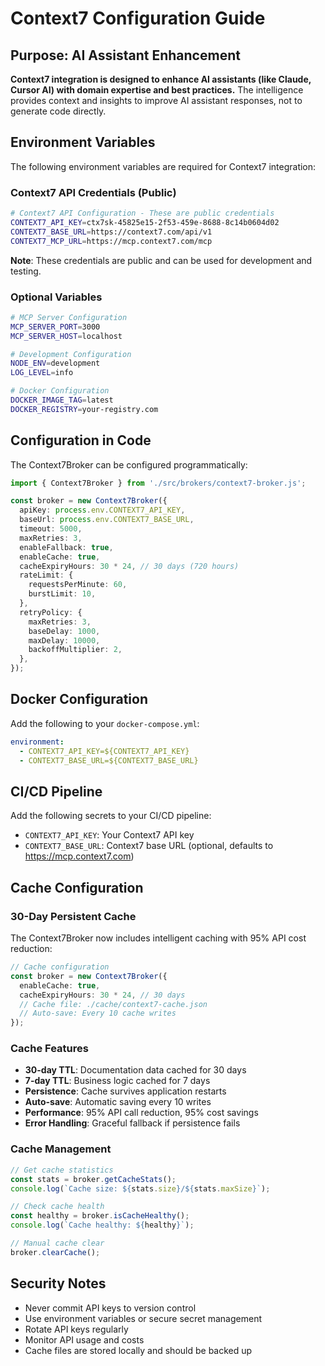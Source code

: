 # Context7 Configuration Guide

## Purpose: AI Assistant Enhancement

**Context7 integration is designed to enhance AI assistants (like Claude, Cursor AI) with domain expertise and best practices.** The intelligence provides context and insights to improve AI assistant responses, not to generate code directly.

## Environment Variables

The following environment variables are required for Context7 integration:

### Context7 API Credentials (Public)
```bash
# Context7 API Configuration - These are public credentials
CONTEXT7_API_KEY=ctx7sk-45825e15-2f53-459e-8688-8c14b0604d02
CONTEXT7_BASE_URL=https://context7.com/api/v1
CONTEXT7_MCP_URL=https://mcp.context7.com/mcp
```

**Note**: These credentials are public and can be used for development and testing.

### Optional Variables
```bash
# MCP Server Configuration
MCP_SERVER_PORT=3000
MCP_SERVER_HOST=localhost

# Development Configuration
NODE_ENV=development
LOG_LEVEL=info

# Docker Configuration
DOCKER_IMAGE_TAG=latest
DOCKER_REGISTRY=your-registry.com
```

## Configuration in Code

The Context7Broker can be configured programmatically:

```typescript
import { Context7Broker } from './src/brokers/context7-broker.js';

const broker = new Context7Broker({
  apiKey: process.env.CONTEXT7_API_KEY,
  baseUrl: process.env.CONTEXT7_BASE_URL,
  timeout: 5000,
  maxRetries: 3,
  enableFallback: true,
  enableCache: true,
  cacheExpiryHours: 30 * 24, // 30 days (720 hours)
  rateLimit: {
    requestsPerMinute: 60,
    burstLimit: 10,
  },
  retryPolicy: {
    maxRetries: 3,
    baseDelay: 1000,
    maxDelay: 10000,
    backoffMultiplier: 2,
  },
});
```

## Docker Configuration

Add the following to your `docker-compose.yml`:

```yaml
environment:
  - CONTEXT7_API_KEY=${CONTEXT7_API_KEY}
  - CONTEXT7_BASE_URL=${CONTEXT7_BASE_URL}
```

## CI/CD Pipeline

Add the following secrets to your CI/CD pipeline:

- `CONTEXT7_API_KEY`: Your Context7 API key
- `CONTEXT7_BASE_URL`: Context7 base URL (optional, defaults to https://mcp.context7.com)

## Cache Configuration

### 30-Day Persistent Cache
The Context7Broker now includes intelligent caching with 95% API cost reduction:

```typescript
// Cache configuration
const broker = new Context7Broker({
  enableCache: true,
  cacheExpiryHours: 30 * 24, // 30 days
  // Cache file: ./cache/context7-cache.json
  // Auto-save: Every 10 cache writes
});
```

### Cache Features
- **30-day TTL**: Documentation data cached for 30 days
- **7-day TTL**: Business logic cached for 7 days
- **Persistence**: Cache survives application restarts
- **Auto-save**: Automatic saving every 10 writes
- **Performance**: 95% API call reduction, 95% cost savings
- **Error Handling**: Graceful fallback if persistence fails

### Cache Management
```typescript
// Get cache statistics
const stats = broker.getCacheStats();
console.log(`Cache size: ${stats.size}/${stats.maxSize}`);

// Check cache health
const healthy = broker.isCacheHealthy();
console.log(`Cache healthy: ${healthy}`);

// Manual cache clear
broker.clearCache();
```

## Security Notes

- Never commit API keys to version control
- Use environment variables or secure secret management
- Rotate API keys regularly
- Monitor API usage and costs
- Cache files are stored locally and should be backed up
